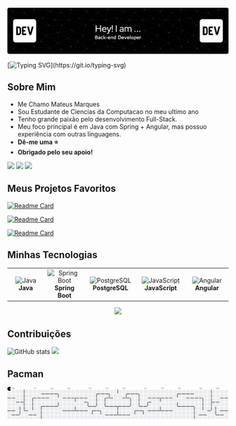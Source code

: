 
![Header](./header.png)

[![Typing SVG](https://readme-typing-svg.herokuapp.com?font=Fira+Code&pause=1000&width=435&lines=Seguran%C3%A7a%2C+desempenho+e+intelig%C3%AAncia.)](https://git.io/typing-svg)


## Sobre Mim

- Me Chamo Mateus Marques
- Sou Estudante de Ciencias da Computacao no meu ultimo ano
- Tenho grande paixão pelo desenvolvimento Full-Stack.
- Meu foco principal é em Java com Spring + Angular, mas possuo experiência com outras linguagens.
-  **Dê-me uma ⭐**
-  **Obrigado pelo seu apoio!**
<div> 
  <a href="https://www.linkedin.com/in/mateusmarquessz/" target="_blank"><img src="https://img.shields.io/badge/-LinkedIn-%230077B5?style=for-the-badge&logo=linkedin&logoColor=white" target="_blank"></a> 
  <a href="https://mateusmarquessz.github.io/Portfolio/" target="_blank"><img src="https://img.shields.io/badge/Portfolio-255E63?style=for-the-badge&logo=About.me&logoColor=white" target="_blank"></a> 
  <a href="https://www.instagram.com/mateusmarquessz/" target="_blank"><img src="https://img.shields.io/badge/-Instagram-%23E4405F?style=for-the-badge&logo=instagram&logoColor=white" target="_blank"></a>
</div>


## Meus Projetos Favoritos
 
<div align="left">

[![Readme Card](https://github-readme-stats.vercel.app/api/pin/?username=MateusMarquessz&repo=Sistema-Web&theme=dark&unique=c0883cef-b7d8-4198-b939-94e143b5c8fa)](https://github.com/mateusmarquessz/Sistema-Web)

[![Readme Card](https://github-readme-stats.vercel.app/api/pin/?username=MateusMarquessz&repo=Gerenciamento-de-Entregas&theme=dark&unique=c066d92f-271d-4b8a-a6cc-758979cf5a1e)](https://github.com/mateusmarquessz/Gerenciamento-de-Entregas)

[![Readme Card](https://github-readme-stats.vercel.app/api/pin/?username=MateusMarquessz&repo=Convolutional-neural-network&theme=dark&unique=4c9459df-2993-48f8-b094-e250465f9f04)](https://github.com/mateusmarquessz/Convolutional-neural-network)

</div>

## Minhas Tecnologias

<div align="center">
  <table>
    <tr>
      <td align="center" width="150px">
        <img src="https://img.icons8.com/plasticine/150/java-coffee-cup-logo.png" width="80px" height="80px" alt="Java">
        <br>
        <strong>Java</strong>
      </td>
      <td align="center" width="150px">
        <img src="https://img.icons8.com/officel/150/spring-logo.png" width="80px" height="80px" alt="Spring Boot">
        <br>
        <strong>Spring Boot</strong>
      </td>
      <td align="center" width="150px">
        <img src="https://img.icons8.com/plasticine/150/postgreesql.png" width="80px" height="80px" alt="PostgreSQL">
        <br>
        <strong>PostgreSQL</strong>
      </td>
      <td align="center" width="150px">
        <img src="https://img.icons8.com/?size=150&id=52wKEsyyo49O&format=png&color=000000" width="80px" height="80px" alt="JavaScript">
        <br>
        <strong>JavaScript</strong>
      </td>
      <td align="center" width="150px">
        <img src="https://img.icons8.com/?size=100&id=j9DnICNnlhGk&format=png&color=000000" width="80px" height="80px" alt="Angular">
        <br>
        <strong>Angular</strong>
      </td>
    </tr>
  </table>
</div>


<div align="center">
  <img src="https://profile-counter.glitch.me/mateusmarquessz/count.svg?"  />
</div>


## Contribuições
  ![GitHub stats](https://github-readme-stats.vercel.app/api?username=mateusmarquessz&show_icons=true&theme=dark)
  <img height="180cm" src="https://github-readme-stats.vercel.app/api/top-langs/?username=mateusmarquessz&layout=compact&show_icons=true&theme=dark">

## Pacman
  <picture>
  <source media="(prefers-color-scheme: dark)" srcset="https://raw.githubusercontent.com/mateusmarquessz/mateusmarquessz/output/pacman-contribution-graph-dark.svg">
  <source media="(prefers-color-scheme: light)" srcset="https://raw.githubusercontent.com/mateusmarquessz/mateusmarquessz/output/pacman-contribution-graph.svg">
  <img alt="pacman contribution graph" src="https://raw.githubusercontent.com/mateusmarquessz/mateusmarquessz/output/pacman-contribution-graph.svg">
</picture>
